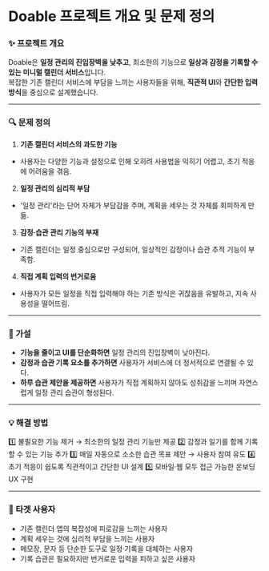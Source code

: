 # Doable 프로젝트 개요 및 문제 정의

### ✨ 프로젝트 개요
Doable은 **일정 관리의 진입장벽을 낮추고**, 최소한의 기능으로 **일상과 감정을 기록할 수 있는 미니멀 캘린더 서비스**입니다.  
복잡한 기존 캘린더 서비스에 부담을 느끼는 사용자들을 위해, **직관적 UI**와 **간단한 입력 방식**을 중심으로 설계했습니다.


---

### 🔍 문제 정의

1. **기존 캘린더 서비스의 과도한 기능**
- 사용자는 다양한 기능과 설정으로 인해 오히려 사용법을 익히기 어렵고, 초기 적응에 어려움을 겪음.
2. **일정 관리의 심리적 부담**
- '일정 관리'라는 단어 자체가 부담감을 주며, 계획을 세우는 것 자체를 회피하게 만듦.
3. **감정·습관 관리 기능의 부재**
- 기존 캘린더는 일정 중심으로만 구성되어, 일상적인 감정이나 습관 추적 기능이 부족함.
4. **직접 계획 입력의 번거로움**
- 사용자가 모든 일정을 직접 입력해야 하는 기존 방식은 귀찮음을 유발하고, 지속 사용성을 떨어뜨림.

---

### 📝 가설

- **기능을 줄이고 UI를 단순화하면** 일정 관리의 진입장벽이 낮아진다.
- **감정과 습관 기록 요소를 추가하면** 사용자가 서비스에 더 정서적으로 연결될 수 있다.
- **하루 습관 제안을 제공하면** 사용자가 직접 계획하지 않아도 성취감을 느끼며 자연스럽게 일정 관리 습관이 형성된다.

---

### 💡 해결 방법

1️⃣ 불필요한 기능 제거 → 최소한의 일정 관리 기능만 제공
2️⃣ 감정과 일기를 함께 기록할 수 있는 기능 추가
3️⃣ 매일 자동으로 소소한 습관 목표 제안 → 사용자 참여 유도 
4️⃣ 초기 적응이 쉽도록 직관적이고 간단한 UI 설계 
5️⃣ 모바일·웹 모두 접근 가능한 온보딩 UX 구현

---

### 🎯 타겟 사용자

- 기존 캘린더 앱의 복잡성에 피로감을 느끼는 사용자
- 계획 세우는 것에 심리적 부담을 느끼는 사용자
- 메모장, 문자 등 단순한 도구로 일정·기록을 대체하는 사용자
- 기록 습관은 필요하지만 번거로운 입력을 피하고 싶은 사용자



